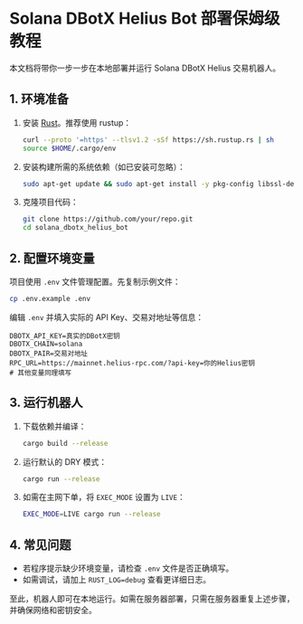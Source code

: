 # Solana DBotX Helius Bot 部署保姆级教程

本文档将带你一步一步在本地部署并运行 Solana DBotX Helius 交易机器人。

## 1. 环境准备

1. 安装 [Rust](https://www.rust-lang.org/)。推荐使用 rustup：
   ```bash
   curl --proto '=https' --tlsv1.2 -sSf https://sh.rustup.rs | sh
   source $HOME/.cargo/env
   ```
2. 安装构建所需的系统依赖（如已安装可忽略）：
   ```bash
   sudo apt-get update && sudo apt-get install -y pkg-config libssl-dev
   ```
3. 克隆项目代码：
   ```bash
   git clone https://github.com/your/repo.git
   cd solana_dbotx_helius_bot
   ```

## 2. 配置环境变量

项目使用 `.env` 文件管理配置。先复制示例文件：

```bash
cp .env.example .env
```

编辑 `.env` 并填入实际的 API Key、交易对地址等信息：

```env
DBOTX_API_KEY=真实的DBotX密钥
DBOTX_CHAIN=solana
DBOTX_PAIR=交易对地址
RPC_URL=https://mainnet.helius-rpc.com/?api-key=你的Helius密钥
# 其他变量同理填写
```

## 3. 运行机器人

1. 下载依赖并编译：
   ```bash
   cargo build --release
   ```
2. 运行默认的 DRY 模式：
   ```bash
   cargo run --release
   ```
3. 如需在主网下单，将 `EXEC_MODE` 设置为 `LIVE`：
   ```bash
   EXEC_MODE=LIVE cargo run --release
   ```

## 4. 常见问题

- 若程序提示缺少环境变量，请检查 `.env` 文件是否正确填写。
- 如需调试，请加上 `RUST_LOG=debug` 查看更详细日志。

至此，机器人即可在本地运行。如需在服务器部署，只需在服务器重复上述步骤，并确保网络和密钥安全。
